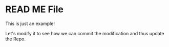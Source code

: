 # READ ME File

This is just an example!

Let's modify it to see how we can commit the modification and thus update the Repo.